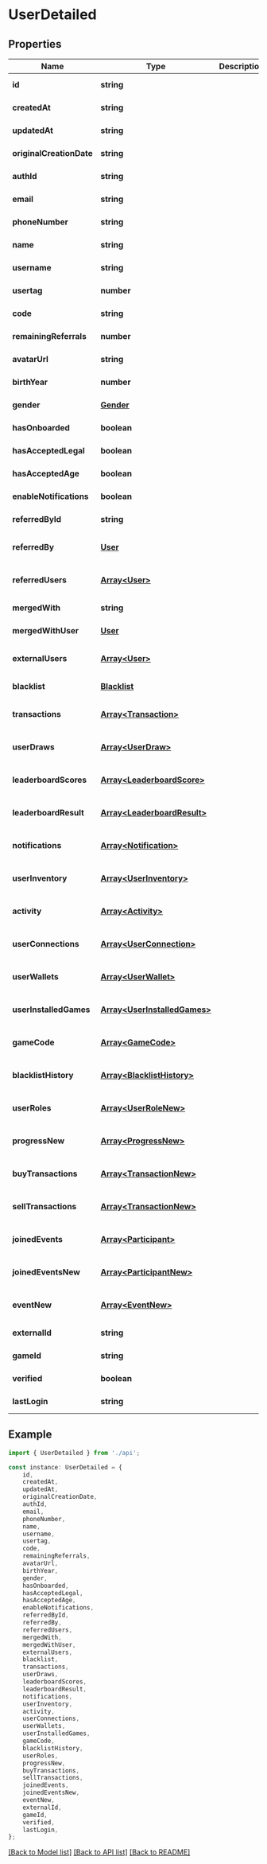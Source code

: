 # UserDetailed


## Properties

Name | Type | Description | Notes
------------ | ------------- | ------------- | -------------
**id** | **string** |  | [default to undefined]
**createdAt** | **string** |  | [default to undefined]
**updatedAt** | **string** |  | [default to undefined]
**originalCreationDate** | **string** |  | [default to undefined]
**authId** | **string** |  | [default to undefined]
**email** | **string** |  | [default to undefined]
**phoneNumber** | **string** |  | [default to undefined]
**name** | **string** |  | [default to undefined]
**username** | **string** |  | [default to undefined]
**usertag** | **number** |  | [default to undefined]
**code** | **string** |  | [default to undefined]
**remainingReferrals** | **number** |  | [default to undefined]
**avatarUrl** | **string** |  | [default to undefined]
**birthYear** | **number** |  | [default to undefined]
**gender** | [**Gender**](Gender.md) |  | [default to undefined]
**hasOnboarded** | **boolean** |  | [default to undefined]
**hasAcceptedLegal** | **boolean** |  | [default to undefined]
**hasAcceptedAge** | **boolean** |  | [default to undefined]
**enableNotifications** | **boolean** |  | [default to undefined]
**referredById** | **string** |  | [default to undefined]
**referredBy** | [**User**](User.md) |  | [optional] [default to undefined]
**referredUsers** | [**Array&lt;User&gt;**](User.md) |  | [optional] [default to undefined]
**mergedWith** | **string** |  | [default to undefined]
**mergedWithUser** | [**User**](User.md) |  | [default to undefined]
**externalUsers** | [**Array&lt;User&gt;**](User.md) |  | [optional] [default to undefined]
**blacklist** | [**Blacklist**](Blacklist.md) |  | [default to undefined]
**transactions** | [**Array&lt;Transaction&gt;**](Transaction.md) |  | [optional] [default to undefined]
**userDraws** | [**Array&lt;UserDraw&gt;**](UserDraw.md) |  | [optional] [default to undefined]
**leaderboardScores** | [**Array&lt;LeaderboardScore&gt;**](LeaderboardScore.md) |  | [optional] [default to undefined]
**leaderboardResult** | [**Array&lt;LeaderboardResult&gt;**](LeaderboardResult.md) |  | [optional] [default to undefined]
**notifications** | [**Array&lt;Notification&gt;**](Notification.md) |  | [optional] [default to undefined]
**userInventory** | [**Array&lt;UserInventory&gt;**](UserInventory.md) |  | [optional] [default to undefined]
**activity** | [**Array&lt;Activity&gt;**](Activity.md) |  | [optional] [default to undefined]
**userConnections** | [**Array&lt;UserConnection&gt;**](UserConnection.md) |  | [optional] [default to undefined]
**userWallets** | [**Array&lt;UserWallet&gt;**](UserWallet.md) |  | [optional] [default to undefined]
**userInstalledGames** | [**Array&lt;UserInstalledGames&gt;**](UserInstalledGames.md) |  | [optional] [default to undefined]
**gameCode** | [**Array&lt;GameCode&gt;**](GameCode.md) |  | [optional] [default to undefined]
**blacklistHistory** | [**Array&lt;BlacklistHistory&gt;**](BlacklistHistory.md) |  | [optional] [default to undefined]
**userRoles** | [**Array&lt;UserRoleNew&gt;**](UserRoleNew.md) |  | [optional] [default to undefined]
**progressNew** | [**Array&lt;ProgressNew&gt;**](ProgressNew.md) |  | [optional] [default to undefined]
**buyTransactions** | [**Array&lt;TransactionNew&gt;**](TransactionNew.md) |  | [optional] [default to undefined]
**sellTransactions** | [**Array&lt;TransactionNew&gt;**](TransactionNew.md) |  | [optional] [default to undefined]
**joinedEvents** | [**Array&lt;Participant&gt;**](Participant.md) |  | [optional] [default to undefined]
**joinedEventsNew** | [**Array&lt;ParticipantNew&gt;**](ParticipantNew.md) |  | [optional] [default to undefined]
**eventNew** | [**Array&lt;EventNew&gt;**](EventNew.md) |  | [optional] [default to undefined]
**externalId** | **string** |  | [default to undefined]
**gameId** | **string** |  | [default to undefined]
**verified** | **boolean** |  | [default to undefined]
**lastLogin** | **string** |  | [default to undefined]

## Example

```typescript
import { UserDetailed } from './api';

const instance: UserDetailed = {
    id,
    createdAt,
    updatedAt,
    originalCreationDate,
    authId,
    email,
    phoneNumber,
    name,
    username,
    usertag,
    code,
    remainingReferrals,
    avatarUrl,
    birthYear,
    gender,
    hasOnboarded,
    hasAcceptedLegal,
    hasAcceptedAge,
    enableNotifications,
    referredById,
    referredBy,
    referredUsers,
    mergedWith,
    mergedWithUser,
    externalUsers,
    blacklist,
    transactions,
    userDraws,
    leaderboardScores,
    leaderboardResult,
    notifications,
    userInventory,
    activity,
    userConnections,
    userWallets,
    userInstalledGames,
    gameCode,
    blacklistHistory,
    userRoles,
    progressNew,
    buyTransactions,
    sellTransactions,
    joinedEvents,
    joinedEventsNew,
    eventNew,
    externalId,
    gameId,
    verified,
    lastLogin,
};
```

[[Back to Model list]](../README.md#documentation-for-models) [[Back to API list]](../README.md#documentation-for-api-endpoints) [[Back to README]](../README.md)
